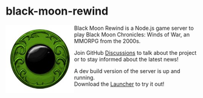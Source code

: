 # black-moon-rewind
<img align="left" src="/docs/bmc.jpg" alt="[Black Moon Chronicles Icon">

Black Moon Rewind is a Node.js game server to play Black Moon Chronicles: Winds of War, an MMORPG from the 2000s. 

Join GitHub [Discussions](https://github.com/jeanbmar/black-moon-rewind/discussions) to talk about the project or to stay informed about the latest news!

A dev build version of the server is up and running.  
Download the [Launcher](https://github.com/jeanbmar/black-moon-rewind/releases) to try it out!
